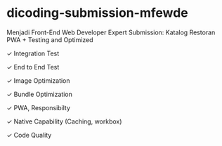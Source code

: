 # dicoding-submission-mfewde
Menjadi Front-End Web Developer Expert
Submission: Katalog Restoran PWA + Testing and Optimized

✓ Integration Test

✓ End to End Test

✓ Image Optimization

✓ Bundle Optimization

✓ PWA, Responsibilty

✓ Native Capability (Caching, workbox)

✓ Code Quality

